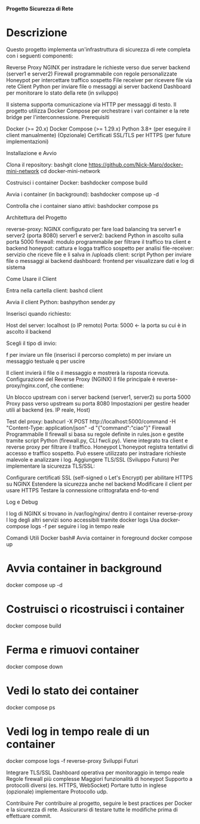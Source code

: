 **Progetto Sicurezza di Rete**
# Descrizione
Questo progetto implementa un'infrastruttura di sicurezza di rete completa con i seguenti componenti:

Reverse Proxy NGINX per instradare le richieste verso due server backend (server1 e server2)
Firewall programmabile con regole personalizzate
Honeypot per intercettare traffico sospetto
File receiver per ricevere file via rete
Client Python per inviare file o messaggi ai server backend
Dashboard per monitorare lo stato della rete (in sviluppo)

Il sistema supporta comunicazione via HTTP per messaggi di testo. Il progetto utilizza Docker Compose per orchestrare i vari container e la rete bridge per l'interconnessione.
Prerequisiti

Docker (>= 20.x)
Docker Compose (>= 1.29.x)
Python 3.8+ (per eseguire il client manualmente)
(Opzionale) Certificati SSL/TLS per HTTPS (per future implementazioni)

Installazione e Avvio

Clona il repository:
bashgit clone https://github.com/Nick-Maro/docker-mini-network
cd docker-mini-network

Costruisci i container Docker:
bashdocker compose build

Avvia i container (in background):
bashdocker compose up -d

Controlla che i container siano attivi:
bashdocker compose ps


Architettura del Progetto

reverse-proxy: NGINX configurato per fare load balancing tra server1 e server2 (porta 8080)
server1 e server2: backend Python in ascolto sulla porta 5000
firewall: modulo programmabile per filtrare il traffico tra client e backend
honeypot: cattura e logga traffico sospetto per analisi
file-receiver: servizio che riceve file e li salva in /uploads
client: script Python per inviare file o messaggi ai backend
dashboard: frontend per visualizzare dati e log di sistema

Come Usare il Client

Entra nella cartella client:
bashcd client

Avvia il client Python:
bashpython sender.py

Inserisci quando richiesto:

Host del server: localhost (o IP remoto)
Porta: 5000 ← la porta su cui è in ascolto il backend


Scegli il tipo di invio:

f per inviare un file (inserisci il percorso completo)
m per inviare un messaggio testuale
q per uscire



Il client invierà il file o il messaggio e mostrerà la risposta ricevuta.
Configurazione del Reverse Proxy (NGINX)
Il file principale è reverse-proxy/nginx.conf, che contiene:

Un blocco upstream con i server backend (server1, server2) su porta 5000
Proxy pass verso upstream su porta 8080
Impostazioni per gestire header utili al backend (es. IP reale, Host)

Test del proxy:
bashcurl -X POST http://localhost:5000/command -H "Content-Type: application/json" -d "{\"command\":\"ciao\"}"
Firewall Programmabile
Il firewall si basa su regole definite in rules.json e gestite tramite script Python (firewall.py, CLI fwcli.py).
Viene integrato tra client e reverse proxy per filtrare il traffico.
Honeypot
L'honeypot registra tentativi di accesso e traffico sospetto. Può essere utilizzato per instradare richieste malevole e analizzare i log.
Aggiungere TLS/SSL (Sviluppo Futuro)
Per implementare la sicurezza TLS/SSL:

Configurare certificati SSL (self-signed o Let's Encrypt) per abilitare HTTPS su NGINX
Estendere la sicurezza anche nel backend
Modificare il client per usare HTTPS
Testare la connessione crittografata end-to-end

Log e Debug

I log di NGINX si trovano in /var/log/nginx/ dentro il container reverse-proxy
I log degli altri servizi sono accessibili tramite docker logs <nome-container>
Usa docker-compose logs -f per seguire i log in tempo reale

Comandi Utili Docker
bash# Avvia container in foreground
docker compose up

# Avvia container in background
docker compose up -d

# Costruisci o ricostruisci i container
docker compose build

# Ferma e rimuovi container
docker compose down

# Vedi lo stato dei container
docker compose ps

# Vedi log in tempo reale di un container
docker compose logs -f reverse-proxy
Sviluppi Futuri

 Integrare TLS/SSL
 Dashboard operativa per monitoraggio in tempo reale
 Regole firewall più complesse
 Maggiori funzionalità di honeypot
 Supporto a protocolli diversi (es. HTTPS, WebSocket)
 Portare tutto in inglese
 (opzionale) implementare Protocollo udp.


Contribuire
Per contribuire al progetto, seguire le best practices per Docker e la sicurezza di rete. Assicurarsi di testare tutte le modifiche prima di effettuare commit.